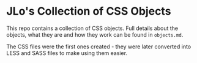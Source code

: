 # JLo's Collection of CSS Objects

This repo contains a collection of CSS objects. Full details about the objects, what they are and how they work can be found in `objects.md`.

The CSS files were the first ones created - they were later converted into LESS and SASS files to make using them easier.
